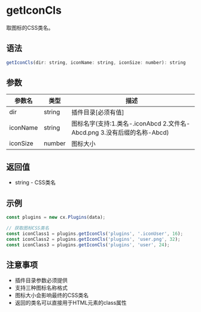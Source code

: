 # getIconCls

取图标的CSS类名。

## 语法

```javascript
getIconCls(dir: string, iconName: string, iconSize: number): string
```

## 参数

| 参数名 | 类型 | 描述 |
|--------|------|------|
| dir | string | 插件目录[必须有值] |
| iconName | string | 图标名字(支持:1.类名-.iconAbcd 2.文件名-Abcd.png 3.没有后缀的名称-Abcd) |
| iconSize | number | 图标大小 |

## 返回值

- string - CSS类名

## 示例

```javascript
const plugins = new cx.Plugins(data);

// 获取图标CSS类名
const iconClass1 = plugins.getIconCls('plugins', '.iconUser', 16);
const iconClass2 = plugins.getIconCls('plugins', 'user.png', 32);
const iconClass3 = plugins.getIconCls('plugins', 'user', 24);
```

## 注意事项

- 插件目录参数必须提供
- 支持三种图标名称格式
- 图标大小会影响最终的CSS类名
- 返回的类名可以直接用于HTML元素的class属性 